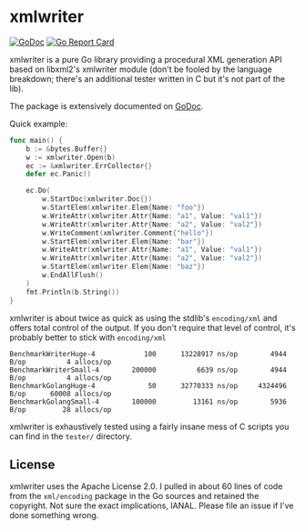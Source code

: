 xmlwriter
=========

[![GoDoc](https://godoc.org/github.com/shabbyrobe/xmlwriter?status.svg)](https://godoc.org/github.com/shabbyrobe/xmlwriter)
[![Go Report Card](https://goreportcard.com/badge/github.com/shabbyrobe/xmlwriter)](https://goreportcard.com/report/github.com/shabbyrobe/xmlwriter)

xmlwriter is a pure Go library providing a procedural XML generation API based
on libxml2's xmlwriter module (don't be fooled by the language breakdown; there's
an additional tester written in C but it's not part of the lib).

The package is extensively documented on
[GoDoc](https://godoc.org/github.com/shabbyrobe/xmlwriter).

Quick example:

```go
func main() {
    b := &bytes.Buffer{}
    w := xmlwriter.Open(b)
    ec := &xmlwriter.ErrCollector{}
    defer ec.Panic()

    ec.Do(
        w.StartDoc(xmlwriter.Doc{})
        w.StartElem(xmlwriter.Elem{Name: "foo"})
        w.WriteAttr(xmlwriter.Attr{Name: "a1", Value: "val1"})
        w.WriteAttr(xmlwriter.Attr{Name: "a2", Value: "val2"})
        w.WriteComment(xmlwriter.Comment{"hello"})
        w.StartElem(xmlwriter.Elem{Name: "bar"})
        w.WriteAttr(xmlwriter.Attr{Name: "a1", Value: "val1"})
        w.WriteAttr(xmlwriter.Attr{Name: "a2", Value: "val2"})
        w.StartElem(xmlwriter.Elem{Name: "baz"})
        w.EndAllFlush()
    )
    fmt.Println(b.String())
}
```

xmlwriter is about twice as quick as using the stdlib's `encoding/xml` and
offers total control of the output. If you don't require that level of control,
it's probably better to stick with `encoding/xml`

    BenchmarkWriterHuge-4      	     100	  13228917 ns/op	    4944 B/op	       4 allocs/op
    BenchmarkWriterSmall-4     	  200000	      6639 ns/op	    4944 B/op	       4 allocs/op
    BenchmarkGolangHuge-4      	      50	  32770333 ns/op	 4324496 B/op	   60008 allocs/op
    BenchmarkGolangSmall-4     	  100000	     13161 ns/op	    5936 B/op	      28 allocs/op

xmlwriter is exhaustively tested using a fairly insane mess of C scripts you
can find in the `tester/` directory.


License
-------

xmlwriter uses the Apache License 2.0. I pulled in about 60 lines of code from
the `xml/encoding` package in the Go sources and retained the copyright. Not sure 
the exact implications, IANAL. Please file an issue if I've done something wrong.

